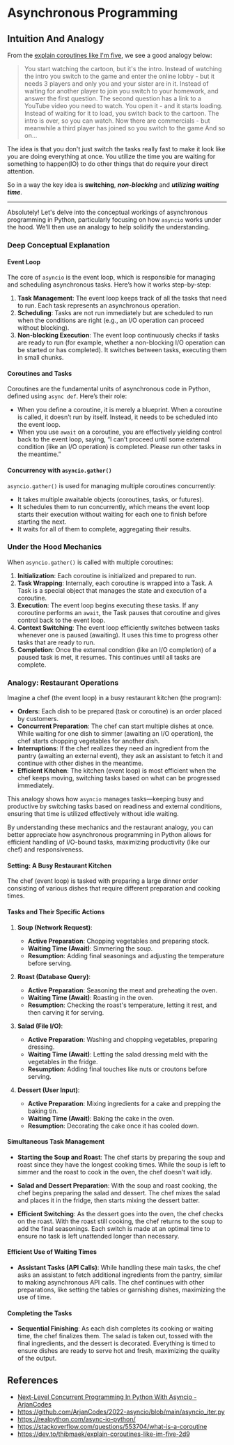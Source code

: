 # Asynchronous Programming

## Intuition And Analogy

From the
[explain coroutines like I'm five](https://dev.to/thibmaek/explain-coroutines-like-im-five-2d9),
we see a good analogy below:

> You start watching the cartoon, but it's the intro. Instead of watching the
> intro you switch to the game and enter the online lobby - but it needs 3
> players and only you and your sister are in it. Instead of waiting for another
> player to join you switch to your homework, and answer the first question. The
> second question has a link to a YouTube video you need to watch. You open it -
> and it starts loading. Instead of waiting for it to load, you switch back to
> the cartoon. The intro is over, so you can watch. Now there are commercials -
> but meanwhile a third player has joined so you switch to the game And so on...

The idea is that you don't just switch the tasks really fast to make it look
like you are doing everything at once. You utilize the time you are waiting for
something to happen(IO) to do other things that do require your direct
attention.

So in a way the key idea is **switching**, **_non-blocking_** and **_utilizing
waiting time_**.

---

Absolutely! Let's delve into the conceptual workings of asynchronous programming
in Python, particularly focusing on how `asyncio` works under the hood. We'll
then use an analogy to help solidify the understanding.

### Deep Conceptual Explanation

#### Event Loop

The core of `asyncio` is the event loop, which is responsible for managing and
scheduling asynchronous tasks. Here’s how it works step-by-step:

1. **Task Management**: The event loop keeps track of all the tasks that need to
   run. Each task represents an asynchronous operation.
2. **Scheduling**: Tasks are not run immediately but are scheduled to run when
   the conditions are right (e.g., an I/O operation can proceed without
   blocking).
3. **Non-blocking Execution**: The event loop continuously checks if tasks are
   ready to run (for example, whether a non-blocking I/O operation can be
   started or has completed). It switches between tasks, executing them in small
   chunks.

#### Coroutines and Tasks

Coroutines are the fundamental units of asynchronous code in Python, defined
using `async def`. Here’s their role:

-   When you define a coroutine, it is merely a blueprint. When a coroutine is
    called, it doesn’t run by itself. Instead, it needs to be scheduled into the
    event loop.
-   When you use `await` on a coroutine, you are effectively yielding control
    back to the event loop, saying, “I can’t proceed until some external
    condition (like an I/O operation) is completed. Please run other tasks in
    the meantime.”

#### Concurrency with `asyncio.gather()`

`asyncio.gather()` is used for managing multiple coroutines concurrently:

-   It takes multiple awaitable objects (coroutines, tasks, or futures).
-   It schedules them to run concurrently, which means the event loop starts
    their execution without waiting for each one to finish before starting the
    next.
-   It waits for all of them to complete, aggregating their results.

### Under the Hood Mechanics

When `asyncio.gather()` is called with multiple coroutines:

1. **Initialization**: Each coroutine is initialized and prepared to run.
2. **Task Wrapping**: Internally, each coroutine is wrapped into a Task. A Task
   is a special object that manages the state and execution of a coroutine.
3. **Execution**: The event loop begins executing these tasks. If any coroutine
   performs an `await`, the Task pauses that coroutine and gives control back to
   the event loop.
4. **Context Switching**: The event loop efficiently switches between tasks
   whenever one is paused (awaiting). It uses this time to progress other tasks
   that are ready to run.
5. **Completion**: Once the external condition (like an I/O completion) of a
   paused task is met, it resumes. This continues until all tasks are complete.

### Analogy: Restaurant Operations

Imagine a chef (the event loop) in a busy restaurant kitchen (the program):

-   **Orders**: Each dish to be prepared (task or coroutine) is an order placed
    by customers.
-   **Concurrent Preparation**: The chef can start multiple dishes at once.
    While waiting for one dish to simmer (awaiting an I/O operation), the chef
    starts chopping vegetables for another dish.
-   **Interruptions**: If the chef realizes they need an ingredient from the
    pantry (awaiting an external event), they ask an assistant to fetch it and
    continue with other dishes in the meantime.
-   **Efficient Kitchen**: The kitchen (event loop) is most efficient when the
    chef keeps moving, switching tasks based on what can be progressed
    immediately.

This analogy shows how `asyncio` manages tasks—keeping busy and productive by
switching tasks based on readiness and external conditions, ensuring that time
is utilized effectively without idle waiting.

By understanding these mechanics and the restaurant analogy, you can better
appreciate how asynchronous programming in Python allows for efficient handling
of I/O-bound tasks, maximizing productivity (like our chef) and responsiveness.

#### **Setting**: A Busy Restaurant Kitchen

The chef (event loop) is tasked with preparing a large dinner order consisting
of various dishes that require different preparation and cooking times.

#### **Tasks and Their Specific Actions**

1. **Soup (Network Request)**:

    - **Active Preparation**: Chopping vegetables and preparing stock.
    - **Waiting Time (Await)**: Simmering the soup.
    - **Resumption**: Adding final seasonings and adjusting the temperature
      before serving.

2. **Roast (Database Query)**:

    - **Active Preparation**: Seasoning the meat and preheating the oven.
    - **Waiting Time (Await)**: Roasting in the oven.
    - **Resumption**: Checking the roast's temperature, letting it rest, and
      then carving it for serving.

3. **Salad (File I/O)**:

    - **Active Preparation**: Washing and chopping vegetables, preparing
      dressing.
    - **Waiting Time (Await)**: Letting the salad dressing meld with the
      vegetables in the fridge.
    - **Resumption**: Adding final touches like nuts or croutons before serving.

4. **Dessert (User Input)**:
    - **Active Preparation**: Mixing ingredients for a cake and prepping the
      baking tin.
    - **Waiting Time (Await)**: Baking the cake in the oven.
    - **Resumption**: Decorating the cake once it has cooled down.

#### **Simultaneous Task Management**

-   **Starting the Soup and Roast**: The chef starts by preparing the soup and
    roast since they have the longest cooking times. While the soup is left to
    simmer and the roast to cook in the oven, the chef doesn’t wait idly.

-   **Salad and Dessert Preparation**: With the soup and roast cooking, the chef
    begins preparing the salad and dessert. The chef mixes the salad and places
    it in the fridge, then starts mixing the dessert batter.

-   **Efficient Switching**: As the dessert goes into the oven, the chef checks
    on the roast. With the roast still cooking, the chef returns to the soup to
    add the final seasonings. Each switch is made at an optimal time to ensure
    no task is left unattended longer than necessary.

#### **Efficient Use of Waiting Times**

-   **Assistant Tasks (API Calls)**: While handling these main tasks, the chef
    asks an assistant to fetch additional ingredients from the pantry, similar
    to making asynchronous API calls. The chef continues with other
    preparations, like setting the tables or garnishing dishes, maximizing the
    use of time.

#### **Completing the Tasks**

-   **Sequential Finishing**: As each dish completes its cooking or waiting
    time, the chef finalizes them. The salad is taken out, tossed with the final
    ingredients, and the dessert is decorated. Everything is timed to ensure
    dishes are ready to serve hot and fresh, maximizing the quality of the
    output.

## References

-   [Next-Level Concurrent Programming In Python With Asyncio - ArjanCodes](https://www.youtube.com/watch?v=GpqAQxH1Afc&t=276s)
-   https://github.com/ArjanCodes/2022-asyncio/blob/main/asyncio_iter.py
-   https://realpython.com/async-io-python/
-   https://stackoverflow.com/questions/553704/what-is-a-coroutine
-   https://dev.to/thibmaek/explain-coroutines-like-im-five-2d9
